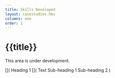```yaml
---
title: Skills Developed
layout: casestudies.hbs
columns: one
order: 1
---
```


# {{title}}
This area is under development.

[](
Heading 1
[](
Text
Sub-heading 1
Sub-heading 2
)
